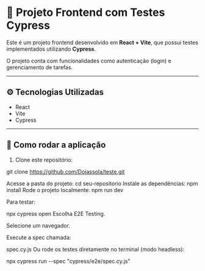 # 📝 Projeto Frontend com Testes Cypress

Este é um projeto frontend desenvolvido em **React + Vite**, que possui testes implementados utilizando **Cypress**.

O projeto conta com funcionalidades como autenticação (login) e gerenciamento de tarefas.

---

## ⚙️ Tecnologias Utilizadas

- React
- Vite
- Cypress

---

## 🔧 Como rodar a aplicação

1. Clone este repositório:

git clone https://github.com/Dojassola/teste.git

Acesse a pasta do projeto: cd seu-repositorio
Instale as dependências: npm install
Rode o projeto localmente: npm run dev

Para testar: 

npx cypress open
Escolha E2E Testing.

Selecione um navegador.

Execute a spec chamada:

spec.cy.js
Ou rode os testes diretamente no terminal (modo headless):

npx cypress run --spec "cypress/e2e/spec.cy.js"
